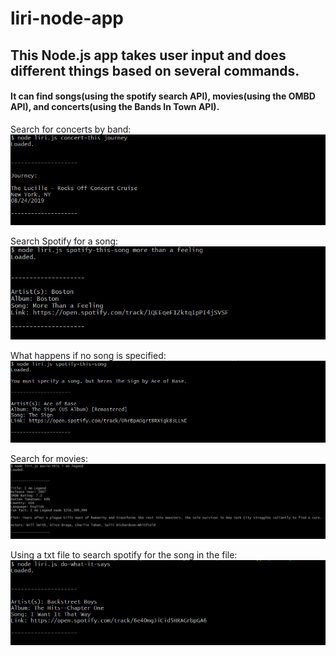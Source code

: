 # liri-node-app
 ## This Node.js app takes user input and does different things based on several commands.
 #### It can find songs(using the spotify search API), movies(using the OMBD API), and concerts(using the Bands In Town API).
Search for concerts by band: 
![alt text](images/concert-this.PNG)


Search Spotify for a song:
![alt text](images/spotify-this-song.PNG)


What happens if no song is specified:
![alt text](images/spotify-this-song-no-param.PNG)


Search for movies:
![alt text](images/movie-this.PNG)


Using a txt file to search spotify for the song in the file:
![alt text](images/do-what-it-says.PNG)

